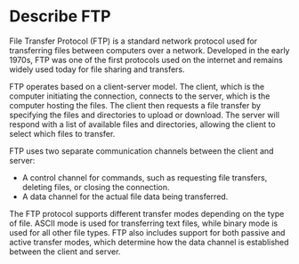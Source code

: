 # Describe FTP

File Transfer Protocol (FTP) is a standard network protocol used for transferring files between computers over a network. Developed in the early 1970s, FTP was one of the first protocols used on the internet and remains widely used today for file sharing and transfers.

FTP operates based on a client-server model. The client, which is the computer initiating the connection, connects to the server, which is the computer hosting the files. The client then requests a file transfer by specifying the files and directories to upload or download. The server will respond with a list of available files and directories, allowing the client to select which files to transfer.

FTP uses two separate communication channels between the client and server:

- A control channel for commands, such as requesting file transfers, deleting files, or closing the connection.
- A data channel for the actual file data being transferred.

The FTP protocol supports different transfer modes depending on the type of file. ASCII mode is used for transferring text files, while binary mode is used for all other file types. FTP also includes support for both passive and active transfer modes, which determine how the data channel is established between the client and server.

